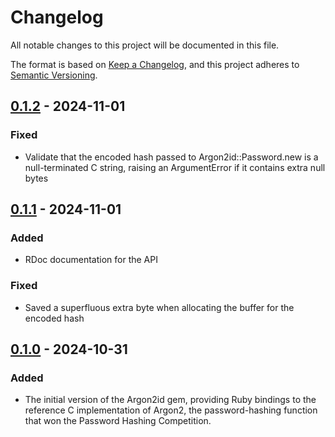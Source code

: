 # Changelog

All notable changes to this project will be documented in this file.

The format is based on [Keep a Changelog](https://keepachangelog.com/en/1.1.0/),
and this project adheres to [Semantic Versioning](https://semver.org/spec/v2.0.0.html).

## [0.1.2] - 2024-11-01

### Fixed

- Validate that the encoded hash passed to Argon2id::Password.new is a
  null-terminated C string, raising an ArgumentError if it contains extra null
  bytes

## [0.1.1] - 2024-11-01

### Added

- RDoc documentation for the API

### Fixed

- Saved a superfluous extra byte when allocating the buffer for the encoded
  hash

## [0.1.0] - 2024-10-31

### Added

- The initial version of the Argon2id gem, providing Ruby bindings to the
  reference C implementation of Argon2, the password-hashing function that won
  the Password Hashing Competition.

[0.1.2]: https://github.com/mudge/argon2id/releases/tag/v0.1.2
[0.1.1]: https://github.com/mudge/argon2id/releases/tag/v0.1.1
[0.1.0]: https://github.com/mudge/argon2id/releases/tag/v0.1.0
